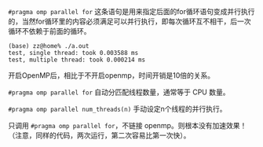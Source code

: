 `#pragma omp parallel for` 这条语句是用来指定后面的for循环语句变成并行执行的，当然for循环里的内容必须满足可以并行执行，即每次循环互不相干，后一次循环不依赖于前面的循环。


```
(base) zz@home% ./a.out
test, single thread: took 0.003588 ms
test, multiple thread: took 0.000214 ms
```
开启OpenMP后，相比于不开启openmp，时间开销是10倍的关系。

`#pragma omp parallel for` 自动分匹配线程数量，通常等于 CPU 数量。

`#pragma omp parallel num_threads(n)` 手动设定n个线程的并行执行。

只调用 `#pragma omp parallel for`，不链接 openmp。则根本没有加速效果！（注意，同样的代码，两次运行，第二次容易比第一次快）。